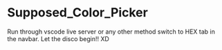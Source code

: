 # Supposed_Color_Picker

Run through vscode live server or any other method switch to HEX tab in the navbar.
Let the disco begin!! XD
